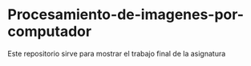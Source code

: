 # Procesamiento-de-imagenes-por-computador
Este repositorio sirve para mostrar el trabajo final de la asignatura
